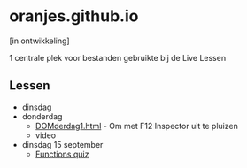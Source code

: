 # oranjes.github.io

[in ontwikkeling]

1 centrale plek voor bestanden gebruikte bij de Live Lessen

## Lessen

* dinsdag
* donderdag
  * [DOMderdag1.html](https://oranjes.github.io/DOMderdag1.html) - Om met F12 Inspector uit te pluizen
  * video
* dinsdag 15 september
  * [Functions quiz](https://github.com/oranjes/oranjes.github.io/blob/master/functions.md)
